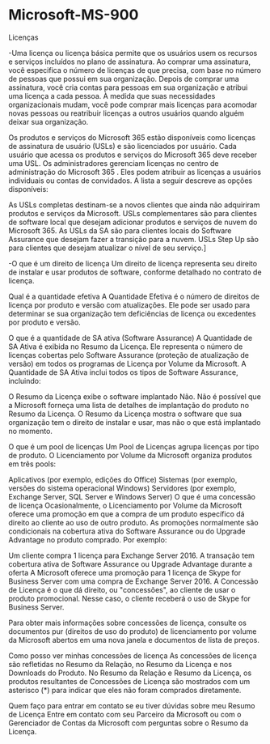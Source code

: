 # Microsoft-MS-900
Licenças

-Uma licença ou licença básica permite que os usuários usem os recursos e serviços incluídos no plano de assinatura. Ao comprar uma assinatura, você especifica o número de licenças de que precisa, com base no número de pessoas que possui em sua organização. Depois de comprar uma assinatura, você cria contas para pessoas em sua organização e atribui uma licença a cada pessoa. À medida que suas necessidades organizacionais mudam, você pode comprar mais licenças para acomodar novas pessoas ou reatribuir licenças a outros usuários quando alguém deixar sua organização.

Os produtos e serviços do Microsoft 365 estão disponíveis como licenças de assinatura de usuário (USLs) e são licenciados por usuário. Cada usuário que acessa os produtos e serviços do Microsoft 365 deve receber uma USL. Os administradores gerenciam licenças no centro de administração do Microsoft 365 . Eles podem atribuir as licenças a usuários individuais ou contas de convidados. A lista a seguir descreve as opções disponíveis:

As USLs completas destinam-se a novos clientes que ainda não adquiriram produtos e serviços da Microsoft.
USLs complementares são para clientes de software local que desejam adicionar produtos e serviços de nuvem do Microsoft 365.
As USLs da SA são para clientes locais do Software Assurance que desejam fazer a transição para a nuvem.
USLs Step Up são para clientes que desejam atualizar o nível de seu serviço.]

-O que é um direito de licença
Um direito de licença representa seu direito de instalar e usar produtos de software, conforme detalhado no contrato de licença.

Qual é a quantidade efetiva
A Quantidade Efetiva é o número de direitos de licença por produto e versão com atualizações. Ele pode ser usado para determinar se sua organização tem deficiências de licença ou excedentes por produto e versão.

O que é a quantidade de SA ativa (Software Assurance)
A Quantidade de SA Ativa é exibida no Resumo da Licença. Ele representa o número de licenças cobertas pelo Software Assurance (proteção de atualização de versão) em todos os programas de Licença por Volume da Microsoft. A Quantidade de SA Ativa inclui todos os tipos de Software Assurance, incluindo:

O Resumo da Licença exibe o software implantado
Não. Não é possível que a Microsoft forneça uma lista de detalhes de implantação do produto no Resumo da Licença. O Resumo da Licença mostra o software que sua organização tem o direito de instalar e usar, mas não o que está implantado no momento.

O que é um pool de licenças
Um Pool de Licenças agrupa licenças por tipo de produto. O Licenciamento por Volume da Microsoft organiza produtos em três pools:

Aplicativos (por exemplo, edições do Office)
Sistemas (por exemplo, versões do sistema operacional Windows)
Servidores (por exemplo, Exchange Server, SQL Server e Windows Server)
O que é uma concessão de licença
Ocasionalmente, o Licenciamento por Volume da Microsoft oferece uma promoção em que a compra de um produto específico dá direito ao cliente ao uso de outro produto. As promoções normalmente são condicionais na cobertura ativa do Software Assurance ou do Upgrade Advantage no produto comprado. Por exemplo:

Um cliente compra 1 licença para Exchange Server 2016.
A transação tem cobertura ativa de Software Assurance ou Upgrade Advantage durante a oferta
A Microsoft oferece uma promoção para 1 licença de Skype for Business Server com uma compra de Exchange Server 2016.
A Concessão de Licença é o que dá direito, ou "concessões", ao cliente de usar o produto promocional. Nesse caso, o cliente receberá o uso de Skype for Business Server.

Para obter mais informações sobre concessões de licença, consulte os documentos pur (direitos de uso do produto) de licenciamento por volume da Microsoft abertos em uma nova janela e documentos de lista de preços.

Como posso ver minhas concessões de licença
As concessões de licença são refletidas no Resumo da Relação, no Resumo da Licença e nos Downloads do Produto. No Resumo da Relação e Resumo da Licença, os produtos resultantes de Concessões de Licença são mostrados com um asterisco (*) para indicar que eles não foram comprados diretamente.

Quem faço para entrar em contato se eu tiver dúvidas sobre meu Resumo de Licença
Entre em contato com seu Parceiro da Microsoft ou com o Gerenciador de Contas da Microsoft com perguntas sobre o Resumo da Licença.

